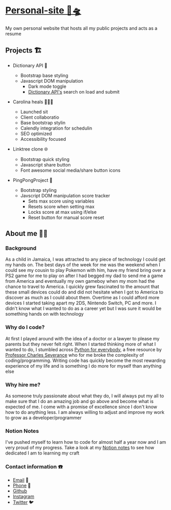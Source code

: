 <h1> <a href='https://jevonthompsonx.github.io/WebDevJev/'> Personal-site  🐙🛸 </a> </h1>

My own personal website that hosts all my public projects and acts as a resume  

## Projects  🏗️

- Dictionary API  📖
  - Bootstrap base styling
  - Javascript DOM manipulation
    - Dark mode toggle
    - [Dictionary API's](https://dictionaryapi.dev "link to dictionary API's homepage") search on load and submit

- Carolina heals 🧘🏼‍♀️  
  - Launched sit
  - Client collaboratio
  - Base bootstrap stylin
  - Calendly integration for schedulin
  - SEO optimized
  - Accessibility focused

- Linktree clone  🌐
  - Bootstrap quick styling
  - Javascript share button
  - Font awesome social media/share button icons

- PingPongProject  🏓
  - Bootstrap styling  
  - Javscript DOM manipulation score tracker
    - Sets max score using variables
    - Resets score when setting max
    - Locks score at max using if/else
    - Reset button for manual score reset

## About me 👨‍💻

### Background

As a child in Jamaica, I was attracted to any piece of technology I could get my hands on. The best days
of the week for me was the weekend when I could see my cousin to play Pokemon with him, have my friend
bring over a PS2 game for me to play on after I had begged my dad to send me a game from America and
eventually my own gameboy when my mom had the chance to travel to America. I quickly grew fascinated to
the amount that these small devices could do and did not hesitate when I got to America to discover as
much as I could about them. Overtime as I could afford more devices I started taking apart my 2DS,
Nintendo Switch, PC and more. I didn't know what I wanted to do as a career yet but I was sure it would
be something hands on with technology

### Why do I code?

At first I played around with the idea of a doctor or a lawyer to please my parents but they never felt
right. When I started thinking more of what I wanted to do, I stumbled across [Python for everybody](https://www.py4e.com), a free resource by
[Professor Charles Severance](https://www.dr-chuck.com "Link to Professor Severance's personal page") who
for me broke the complexity of coding/programming. Writing code has quickly become the most rewarding
experience of my life and is something I do more for myself than anything else 

### Why hire me?

As someone truly passionate about what they do, I will always put my all to make sure that I do an
amazing job and go above and become what is expected of me. I come with a promise of excellence since I
don't know how to do anything less. I am always willing to adjust and improve my work to grow as a
developer/programmer

### Notion Notes

I've pushed myself to learn how to code for almost half a year now and I am very proud of my progress.
Take a look at my [Notion notes](https://jthompsonx.notion.site/5a2c7eccfe684d76b6f1c05ac2767d37?v=86ef74930e3140cb8f4f3cd49d14ef84)  to see
how dedicated I am to learning my craft

### Contact information ☎️

- [Email](webdevjev@gmail.com 'My email: webdevjev@gmail.com')  📧
- [Phone](561-536-8248 'My phone number: 561-536-8248')  📱
- [Github](https://github.com/JevonThompsonx 'Link to my github')  
- [Instagram](https://www.instagram.com/jevonxt/ 'Link to my instagram')  
- [Twitter](https://twitter.com/JevonThompson12 'Link to my twitter')  🐦
